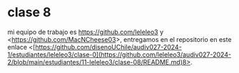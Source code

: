 # clase 8

mi equipo de trabajo es <https://github.com/leleleo3> y <<https://github.com/MacNCheese03>>, entregamos en el repositorio en este enlace <[https://github.com/disenoUChile/audiv027-2024-1/estudiantes/leleleo3/clase-0](https://github.com/leleleo3/audiv027-2024-2/blob/main/estudiantes/11-leleleo3/clase-08/README.md)8>.
